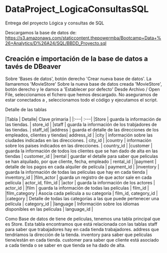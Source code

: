 # DataProject_LogicaConsultasSQL
Entrega del proyecto Lógica y consultas de SQL

Descargamos la base de datos de: https://s3.amazonaws.com/staticcontent.thepowermba/Bootcamp+Data+%26+Analytics/D%26A24/SQL/BBDD_Proyecto.sql

## Creación e importación de la base de datos a tavés de DBeaver
Sobre 'Bases de datos', botón derecho 'Crear nueva base de datos'. La llamaremos 'MovieStore'
Sobre la nueva base de datos creada 'MovieStore', botón derecho y le damos a 'Establecer por defecto' 
Desde Archivo / Open File, seleccionamos el fichero que hemos descargado. No aseguramos de estar conectados a <postgres>, seleccionamos todo el código y ejecutamos el script.

Detalle de las tablas

|Tabla | Detalle| Clave primaria |
|:---| :---|
|Store          | guarda la información de las tiendas. | store_id |
|staff          | guarda la información de los trabjadores de las tiendas. | staff_id|
|address        | guarda el detalle de las direcciones de los empleados, clientes y tiendas| address_id |
|city           | información sobre las ciudades indicadas en las direcciones. | city_id |
|country        | información sobre los paises indicados en las direcciones. | country_id |
|customer       | guarda la información de todos los clientes que se han dado de alta en las tiendas | customer_id |
|rental         | guardar el detalle para saber que peliculas se han alquilado, por que cliente, fecha, empleado | rental_id |
|payment        | detalle de los pagos en cada alquiler de película | payment_id |
|inventory      | guarda la información de todas las películas que hay en cada tienda | inventory_id |
|film_actor     | guarda un registro de que actor sale en cada película | actor_id, film_id |
|actor          | guarda la información de los actores | actor_id |
|film           | guarda la información de todas las películas | film_id |
|film_category  | Asocia cada película a su categoría | film_id, category_id |
|category       | Detalle de todas las categorías a las que puede pertenecer una película | category_id |
|language       | Información sobre los idiomas disponibles en las películas | language_id | 


Como Base de datos de tiene de películas, tenemos una tabla principal que es Store. Esta tabla encontramos que está relacionada con las tablas 
staff para saber que trabajadores hay en cada tienda trabajadores.
address que tendríamos la dirección de la tienda.
inventory para saber que películas tiene/están en cada tienda.
customer para saber que cliente está asociado a cada tienda o se saber en que tienda se ha dado de alta.


